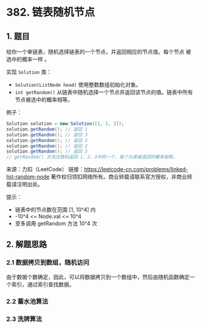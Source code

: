 # 382. 链表随机节点

## 1. 题目

给你一个单链表，随机选择链表的一个节点，并返回相应的节点值。每个节点 被选中的概率一样 。

实现 `Solution` 类：
- `Solution(ListNode head)` 使用整数数组初始化对象。
- `int getRandom()` 从链表中随机选择一个节点并返回该节点的值。链表中所有节点被选中的概率相等。

例子：
```java
Solution solution = new Solution([1, 2, 3]);
solution.getRandom(); // 返回 1
solution.getRandom(); // 返回 3
solution.getRandom(); // 返回 2
solution.getRandom(); // 返回 2
solution.getRandom(); // 返回 3
// getRandom() 方法应随机返回 1、2、3中的一个，每个元素被返回的概率相等。
```

来源：力扣（LeetCode）
链接：https://leetcode-cn.com/problems/linked-list-random-node
著作权归领扣网络所有。商业转载请联系官方授权，非商业转载请注明出处。

提示：

  - 链表中的节点数在范围 [1, 10^4] 内
  - -10^4 <= Node.val <= 10^4
  - 至多调用 getRandom 方法 10^4 次

## 2. 解题思路

### 2.1 数据拷贝到数组，随机访问

由于数据个数确定，因此，可以将数据拷贝到一个数组中，然后由随机函数确定一个索引，通过索引查找数据。

### 2.2 蓄水池算法

### 2.3 洗牌算法